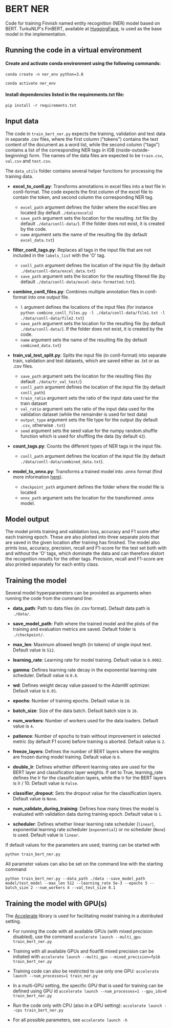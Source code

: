 # BERT NER

Code for training Finnish named entity recognition (NER) model based on BERT. TurkuNLP's FinBERT, available at [HuggingFace](https://huggingface.co/TurkuNLP/bert-base-finnish-cased-v1), is used as the base model in the implementation.

## Running the code in a virtual environment

#### Create and activate conda environment using the following commands:

`conda create -n ner_env python=3.8`

`conda activate ner_env`

#### Install dependencies listed in the requirements.txt file:

`pip install -r requirements.txt`

## Input data

The code in `train_bert_ner.py` expects the training, validation and test data in separate .csv files, where the first column ("tokens") contains the text content of the document as a word list, while the second column ("tags") contains a list of the corresponding NER tags in IOB (inside-outside-beginning) form. The names of the data files are expected to be `train.csv`, `val.csv` and `test.csv`.

The `data_utils` folder contains several helper functions for processing the training data.

- **excel_to_conll.py**: Transforms annotations in excel files into a text file in conll-format. The code expects the first column of the excel file to contain the token, and second column the corresponding NER tag. 
  -  `excel_path` argument defines the folder where the excel files are located (by default `./data/excels`)
  -  `save_path` argument sets the location for the resulting .txt file (by default `./data/conll-data/`). If the folder does not exist, it is created by the code.
  -  `name` argument sets the name of the resulting file (by default `excel_data.txt`)

- **filter_conll_tags.py**: Replaces all tags in the input file that are not included in the `labels_list` with the 'O' tag. 
  - `conll_path` argument defines the location of the input file (by default `./data/conll-data/excel_data.txt`)
  - `save_path` argument sets the location for the resulting filtered file (by default `./data/conll-data/excel-data-formatted.txt`). 

- **combine_conll_files.py**: Combines multiple annotation files in conll-format into one output file. 
  - `l` argument defines the locations of the input files (for instance `python combine_conll_files.py -l ./data/conll-data/file1.txt -l ./data/conll-data/file2.txt`) 
  - `save_path` argument sets the location for the resulting file (by default `./data/conll-data/`). If the folder does not exist, it is created by the code.
  - `name` argument sets the name of the resulting file (by default `combined_data.txt`)

- **train_val_test_split.py**: Splits the input file (in conll-format) into separate train, validation and test datasets, which are saved either as .txt or as .csv files. 
  - `save_path` argument sets the location for the resulting files (by default `./data/tr_val_test/`)
  - `conll_path` argument defines the location of the input file (by default `conll_path`)
  - `train_ratio` argument sets the ratio of the input data used for the train dataset
  - `val_ratio` argument sets the ratio of the input data used for the validation dataset (while the remainder is used for test data)
  - `output_type` argument sets the file type for the output (by default `.csv`, otherwise `.txt`)
  - `seed` argument sets the seed value for the numpy random.shuffle function which is used for shuffling the data (by default `42`). 

- **count_tags.py**: Counts the different types of NER tags in the input file. 
  - `conll_path` argument defines the location of the input file (by default `./data/conll-data/combined_data.txt`). 

- **model_to_onnx.py**: Transforms a trained model into .onnx format (find more information [here](https://huggingface.co/docs/optimum/main/en/exporters/onnx/usage_guides/export_a_model#export-a-model-to-onnx-with-optimumexportersonnx)).
  - `checkpoint_path` argument defines the folder where the model file is located
  - `onnx_path` argument sets the location for the transformed .onnx model.

## Model output

The model prints training and validation loss, accuracy and F1 score after each training epoch. These are also plotted into three separate plots that are saved in the given location after training has finished. The model also prints loss, accuracy, precision, recall and F1-score for the test set both with and without the 'O' tags, which dominate the data and can therefore distort the recognition results for the other tags. Precision, recall and F1-score are also printed separately for each entity class.

## Training the model

Several model hyperparameters can be provided as arguments when running the code from the command line:

- **data_path**: Path to data files (in .csv format). Default data path is `./data/`.

- **save_model_path**: Path where the trained model and the plots of the training and evaluation metrics are saved. Default folder is `./checkpoint/`.

- **max_len**: Maximum allowed length (in tokens) of single input text. Default value is `512`.

- **learning_rate**: Learning rate for model training. Default value is `0.0002`.

- **gamma**: Defines learning rate decay in the exponential learning rate scheduler. Default value is `0.8`.

- **wd**: Defines weight decay value passed to the AdamW optimizer. Default value is `0.01`.

- **epochs**: Number of training epochs. Default value is `10`.

- **batch_size**: Size of the data batch. Default batch size is `16`.

- **num_workers**: Number of workers used for the data loaders. Default value is `4`.

- **patience**: Number of epochs to train without improvement in selected metric (by default F1 score) before training is aborted. Default value is `2`.

- **freeze_layers**: Defines the number of BERT layers where the weights are frozen during model training. Default value is `0`.

- **double_lr**: Defines whether different learning rates are used for the BERT layer and classification layer weights. If set to True, 
learning_rate defines the lr for the classification layers, while the lr for the BERT layers is lr / 10. Default value is `False`.

- **classifier_dropout**: Sets the dropout value for the classification layers. Default value is `None`.

- **num_validate_during_training**: Defines how many times the model is evaluated with validation data during training epoch. Default value is `1`.

- **scheduler**: Defines whether linear learning rate scheduler (`linear`), exponential learning rate scheduler (`exponential`) or no scheduler (`None`) is used. Default value is `linear`.

If default values for the parameters are used, training can be started with

`python train_bert_ner.py`

All parameter values can also be set on the command line with the starting command 

`python train_bert_ner.py --data_path ./data --save_model_path model/test_model --max_len 512 --learning_rate 5e-3 --epochs 5 --batch_size 2 --num_workers 4 --val_test_size 0.1`

## Training the model with GPU(s)

The [Accelerate](https://huggingface.co/docs/accelerate/index) library is used for facilitating model training in a distributed setting.

- For running the code with all available GPUs (with mixed precision disabled), use the command 
`accelerate launch --multi_gpu train_bert_ner.py`

- Training with all available GPUs and float16 mixed precision can be initiated with 
`accelerate launch --multi_gpu --mixed_precision=fp16 train_bert_ner.py`

- Training code can also be restricted to use only one GPU:
`accelerate launch --num_processes=1 train_ner.py`

- In a multi-GPU setting, the specific GPU that is used for training can be defined using GPU id 
`accelerate launch --num_processes=1 --gpu_ids=0 train_bert_ner.py`

- Run the code only with CPU (also in a GPU setting): `accelerate launch --cpu train_bert_ner.py`

- For all possible parameters, see 
`accelerate launch -h`
